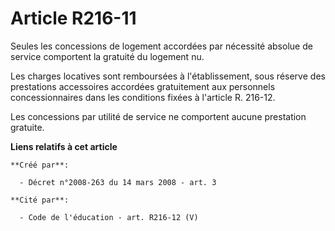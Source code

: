 # Article R216-11

Seules les concessions de logement accordées par nécessité absolue de service comportent la gratuité du logement nu. 

Les charges locatives sont remboursées à l'établissement, sous réserve des prestations accessoires accordées gratuitement aux
personnels concessionnaires dans les conditions fixées à l'article R. 216-12. 

Les concessions par utilité de service ne comportent aucune prestation gratuite.

**Liens relatifs à cet article**

	**Créé par**:

	  - Décret n°2008-263 du 14 mars 2008 - art. 3

	**Cité par**:

	  - Code de l'éducation - art. R216-12 (V)
